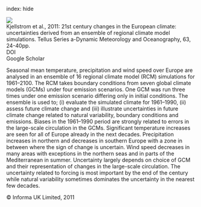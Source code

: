 index: hide

<div class="Citation">
    <div class="Citation-thumb CitationThumb-linked"  data-href="https://doi.org/10.1111/j.1600-0870.2010.00475.x">
      <img src="https://static.claimspace.cloud/climate-study-static/refs/thumbs/9/Kjellstrom_et_al_2011-thumb.png" />
    </div>

  <div class="Citation-body">
    <div class="Citation-text">Kjellstrom et al., 2011: 21st century changes in the European climate: uncertainties derived from an ensemble of regional climate model simulations. <span class="Article-journal">Tellus Series a-Dynamic Meteorology and Oceanography, </span><span class="Article-volume">63, </span>24-40pp.</div>
    <div class="Citation-links">
      <div class="CitationLink" data-href="https://doi.org/10.1111/j.1600-0870.2010.00475.x">
        <div class="CitationLink-icon CitationLink-Doi"></div>
        <div class="CitationLink-text">DOI</div>
      </div>
      <div class="CitationLink" data-href="https://scholar.google.com/scholar?q=10.1111/j.1600-0870.2010.00475.x">
        <div class="CitationLink-icon CitationLink-Scholar"></div>
        <div class="CitationLink-text">Google Scholar</div>
      </div>
    </div>
  </div>
</div>

Seasonal mean temperature, precipitation and wind speed over Europe are analysed in an ensemble of 16 regional climate model (RCM) simulations for 1961–2100. The RCM takes boundary conditions from seven global climate models (GCMs) under four emission scenarios. One GCM was run three times under one emission scenario differing only in initial conditions. The ensemble is used to; (i) evaluate the simulated climate for 1961–1990, (ii) assess future climate change and (iii) illustrate uncertainties in future climate change related to natural variability, boundary conditions and emissions. Biases in the 1961–1990 period are strongly related to errors in the large-scale circulation in the GCMs. Significant temperature increases are seen for all of Europe already in the next decades. Precipitation increases in northern and decreases in southern Europe with a zone in between where the sign of change is uncertain. Wind speed decreases in many areas with exceptions in the northern seas and in parts of the Mediterranean in summer. Uncertainty largely depends on choice of GCM and their representation of changes in the large-scale circulation. The uncertainty related to forcing is most important by the end of the century while natural variability sometimes dominates the uncertainty in the nearest few decades.

<div class="Citation-copy">
&copy; Informa UK Limited, 2011
</div>